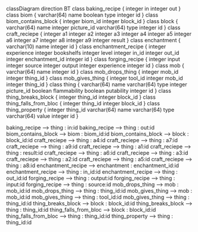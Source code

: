 classDiagram
direction BT
class baking_recipe {
   integer in
   integer out
}
class biom {
   varchar(64) name
   boolean type
   integer id
}
class biom_contains_block {
   integer biom_id
   integer block_id
}
class block {
   varchar(64) name
   integer picture_id
   varchar(64) type
   integer id
}
class craft_reciepe {
   integer a1
   integer a2
   integer a3
   integer a4
   integer a5
   integer a6
   integer a7
   integer a8
   integer a9
   integer result
}
class enchantment {
   varchar(10) name
   integer id
}
class enchantment_recipe {
   integer experience
   integer bookshelfs
   integer level
   integer in_id
   integer out_id
   integer enchantment_id
   integer id
}
class forging_recipe {
   integer input
   integer source
   integer output
   integer experience
   integer id
}
class mob {
   varchar(64) name
   integer id
}
class mob_drops_thing {
   integer mob_id
   integer thing_id
}
class mob_gives_thing {
   integer tool_id
   integer mob_id
   integer thing_id
}
class thing {
   varchar(64) name
   varchar(64) type
   integer picture_id
   boolean flammability
   boolean putability
   integer id
}
class thing_breaks_block {
   integer thing_id
   integer block_id
}
class thing_falls_from_bloc {
   integer thing_id
   integer block_id
}
class thing_property {
   integer thing_id
   varchar(64) name
   varchar(64) type
   varchar(64) value
   integer id
}

baking_recipe  -->  thing : in:id
baking_recipe  -->  thing : out:id
biom_contains_block  -->  biom : biom_id:id
biom_contains_block  -->  block : block_id:id
craft_reciepe  -->  thing : a4:id
craft_reciepe  -->  thing : a7:id
craft_reciepe  -->  thing : a9:id
craft_reciepe  -->  thing : a1:id
craft_reciepe  -->  thing : result:id
craft_reciepe  -->  thing : a6:id
craft_reciepe  -->  thing : a3:id
craft_reciepe  -->  thing : a2:id
craft_reciepe  -->  thing : a5:id
craft_reciepe  -->  thing : a8:id
enchantment_recipe  -->  enchantment : enchantment_id:id
enchantment_recipe  -->  thing : in_id:id
enchantment_recipe  -->  thing : out_id:id
forging_recipe  -->  thing : output:id
forging_recipe  -->  thing : input:id
forging_recipe  -->  thing : source:id
mob_drops_thing  -->  mob : mob_id:id
mob_drops_thing  -->  thing : thing_id:id
mob_gives_thing  -->  mob : mob_id:id
mob_gives_thing  -->  thing : tool_id:id
mob_gives_thing  -->  thing : thing_id:id
thing_breaks_block  -->  block : block_id:id
thing_breaks_block  -->  thing : thing_id:id
thing_falls_from_bloc  -->  block : block_id:id
thing_falls_from_bloc  -->  thing : thing_id:id
thing_property  -->  thing : thing_id:id
